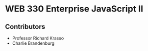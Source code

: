 <h1>WEB 330 Enterprise JavaScript II</h1>
<h2>Contributors</h2>
<ul>
  <li>Professor Richard Krasso</li>
  <li>Charlie Brandenburg</li>  
</ul>
